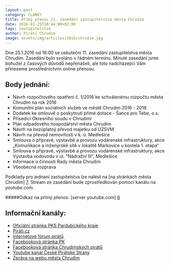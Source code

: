 ```yaml
---
layout: post
category: CLANKY
title: Přímý přenos 11. zasedání zastupitelstva města Chrudim
date: 2016-01-25T10:44:00+02:00  
tags: zastupitelstvo 
author: Piráti Chrudim
image: assets/img/articles/2016/chrudim.jpg
---
```


Dne 25.1.2016 od 16:00 se uskuteční 11. zasedání zastupitelstva města Chrudim.
Zasedání bylo svoláno v řádném termínu.
Minulé zasedání jsme bohužel z časových důvodů nepřenášeli, ale toto nadcházející Vám přineseme prostřednictvím
online přenosu. 

Body jednání:
-------------
* Návrh rozpočtového opatření č. 1/2016 ke schválenému rozpočtu města Chrudim na rok 2016 
* Komunitní plán sociálních služeb ve městě Chrudim 2016 - 2018 
* Dodatek ke smlouvě o poskytnutí přímé dotace - Šance pro Tebe, o.s. 
* Přísedící Okresního soudu v Chrudimi 
* Plán odpadového hospodářství města Chrudim 
* Návrh na bezúplatný převod majetku od ÚZSVM 
* Návrh na převod nemovitosti v k. ú. Medlešice 
* Smlouva o přípravě, výstavbě a provozu vodárenské infrastruktury, akce „Komunikace a inženýrské sítě v lokalitě Markovice u kostela 1. etapa“ 
* Smlouva o přípravě, výstavbě a provozu vodárenské infrastruktury, akce Výstavba vodovodu v ul. "Nádražní III", Medlešice 
* Informace o činnosti Rady města Chrudim 
* Všeobecná rozprava 


Podklady pro jednaní zastupitelstva lze nalést na [na stránkách města Chrudim] [7].
Stream ze zasedání bude zprostředkován pomocí kanálu na *youtube.com*. 

#####Odkaz na přímý přenos:
[server youtube.com] [6]


Informační kanály:
------------------
* [Oficiální stránka PKS Pardubického kraje][1]
* [Piráti.cz][2]
* [Internetové fórum pirátů][3]
* [Facebooková stránka PK][4]
* [Facebooková stránka Chrudimských pirátů][5]
* [Youtube kanál České Pirátské Strany][8]
* [Zpráva na webu města Chrudim][9]

[1]: https://www.pirati.cz/regiony/pardubicko/start
[2]: https://www.pirati.cz
[3]: https://forum.pirati.cz
[4]: https://www.facebook.com/pages/Pir%C3%A1ti-Pardubick%C3%BD-kraj/161396423900274?ref=ts&fref=ts
[5]: https://www.facebook.com/CeskaPiratskaStranaChrudim?fref=ts
[6]: https://www.youtube.com/watch?v=NNgnTUkex78
[7]: http://www.chrudim-city.cz/eTED/%28S%28hdtgpm3k2e4yko55s2xvkqji%29%29/tedprgjed.aspx?id=3240
[8]: https://www.youtube.com/channel/UC_zxYLGrkmrYazYt0MzyVlA
[9]: http://www.chrudim.eu/mesto/aktualne.html/14_3119-25.-ledna-zaseda-zastupitelstvo-mesta
